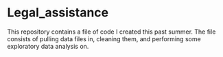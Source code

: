 # Legal_assistance
This repository contains a file of code I created this past summer. 
The file consists of pulling data files in, cleaning them, and performing some exploratory data analysis on. 
